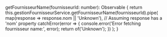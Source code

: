 getFournisseurName(fournisseurId: number): Observable<string> {
  return this.gestionFournisseurService.getFournisseurName(fournisseurId).pipe(
    map(response => response.nom || 'Unknown'), // Assuming response has a 'nom' property
    catchError(error => {
      console.error('Error fetching fournisseur name:', error);
      return of('Unknown');
    })
  );
}
